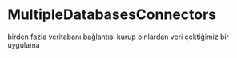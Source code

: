 # MultipleDatabasesConnectors
 birden fazla veritabanı bağlantısı kurup olnlardan veri çektiğimiz bir uygulama
